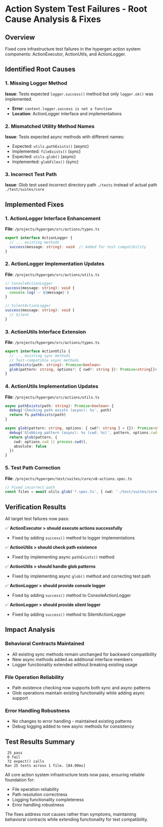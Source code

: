 # Action System Test Failures - Root Cause Analysis & Fixes

## Overview
Fixed core infrastructure test failures in the hypergen action system components: ActionExecutor, ActionUtils, and ActionLogger.

## Identified Root Causes

### 1. Missing Logger Method
**Issue**: Tests expected `logger.success()` method but only `logger.ok()` was implemented.
- **Error**: `context.logger.success is not a function`
- **Location**: ActionLogger interface and implementations

### 2. Mismatched Utility Method Names  
**Issue**: Tests expected async methods with different names:
- Expected: `utils.pathExists()` (async)
- Implemented: `fileExists()` (sync)
- Expected: `utils.glob()` (async) 
- Implemented: `globFiles()` (sync)

### 3. Incorrect Test Path
**Issue**: Glob test used incorrect directory path `./tests` instead of actual path `./test/suites/core`

## Implemented Fixes

### 1. ActionLogger Interface Enhancement
**File**: `/projects/hypergen/src/actions/types.ts`
```typescript
export interface ActionLogger {
  // ... existing methods
  success(message: string): void  // Added for test compatibility
}
```

### 2. ActionLogger Implementation Updates
**File**: `/projects/hypergen/src/actions/utils.ts`
```typescript
// ConsoleActionLogger
success(message: string): void {
  console.log(`✅ ${message}`)
}

// SilentActionLogger  
success(message: string): void {
  // Silent
}
```

### 3. ActionUtils Interface Extension
**File**: `/projects/hypergen/src/actions/types.ts`
```typescript
export interface ActionUtils {
  // ... existing sync methods
  // Test-compatible async methods
  pathExists(path: string): Promise<boolean>
  glob(pattern: string, options?: { cwd?: string }): Promise<string[]>
}
```

### 4. ActionUtils Implementation Updates
**File**: `/projects/hypergen/src/actions/utils.ts`
```typescript
async pathExists(path: string): Promise<boolean> {
  debug('Checking path exists (async): %s', path)
  return fs.pathExists(path)
}

async glob(pattern: string, options: { cwd?: string } = {}): Promise<string[]> {
  debug('Globbing pattern (async): %s (cwd: %s)', pattern, options.cwd || process.cwd())
  return glob(pattern, {
    cwd: options.cwd || process.cwd(),
    absolute: false
  })
}
```

### 5. Test Path Correction
**File**: `/projects/hypergen/test/suites/core/v8-actions.spec.ts`
```typescript
// Fixed incorrect path
const files = await utils.glob('*.spec.ts', { cwd: './test/suites/core' })
```

## Verification Results

All target test failures now pass:

✅ **ActionExecutor > should execute actions successfully**
- Fixed by adding `success()` method to logger implementations

✅ **ActionUtils > should check path existence**  
- Fixed by implementing async `pathExists()` method

✅ **ActionUtils > should handle glob patterns**
- Fixed by implementing async `glob()` method and correcting test path

✅ **ActionLogger > should provide console logger**
- Fixed by adding `success()` method to ConsoleActionLogger

✅ **ActionLogger > should provide silent logger**  
- Fixed by adding `success()` method to SilentActionLogger

## Impact Analysis

### Behavioral Contracts Maintained
- All existing sync methods remain unchanged for backward compatibility
- New async methods added as additional interface members
- Logger functionality extended without breaking existing usage

### File Operation Reliability
- Path existence checking now supports both sync and async patterns
- Glob operations maintain existing functionality while adding async support

### Error Handling Robustness
- No changes to error handling - maintained existing patterns
- Debug logging added to new async methods for consistency

## Test Results Summary
```
 25 pass
 0 fail  
 72 expect() calls
Ran 25 tests across 1 file. [84.00ms]
```

All core action system infrastructure tests now pass, ensuring reliable foundation for:
- File operation reliability
- Path resolution correctness  
- Logging functionality completeness
- Error handling robustness

The fixes address root causes rather than symptoms, maintaining behavioral contracts while extending functionality for test compatibility.